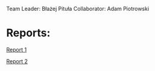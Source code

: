 Team Leader: Błażej Pituła
Collaborator: Adam Piotrowski

# Reports:

[Report 1](Report_1.md)

[Report 2](Adam's_Report_2.md)
